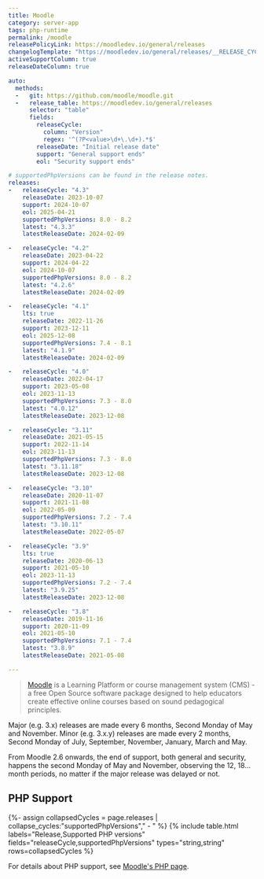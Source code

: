 ```yaml
---
title: Moodle
category: server-app
tags: php-runtime
permalink: /moodle
releasePolicyLink: https://moodledev.io/general/releases
changelogTemplate: "https://moodledev.io/general/releases/__RELEASE_CYCLE__{% if '__RELEASE_CYCLE__.0'!='__LATEST__' %}/__LATEST__{% endif %}"
activeSupportColumn: true
releaseDateColumn: true

auto:
  methods:
  -   git: https://github.com/moodle/moodle.git
  -   release_table: https://moodledev.io/general/releases
      selector: "table"
      fields:
        releaseCycle:
          column: "Version"
          regex: '^(?P<value>\d+\.\d+).*$'
        releaseDate: "Initial release date"
        support: "General support ends"
        eol: "Security support ends"

# supportedPhpVersions can be found in the release notes.
releases:
-   releaseCycle: "4.3"
    releaseDate: 2023-10-07
    support: 2024-10-07
    eol: 2025-04-21
    supportedPhpVersions: 8.0 - 8.2
    latest: "4.3.3"
    latestReleaseDate: 2024-02-09

-   releaseCycle: "4.2"
    releaseDate: 2023-04-22
    support: 2024-04-22
    eol: 2024-10-07
    supportedPhpVersions: 8.0 - 8.2
    latest: "4.2.6"
    latestReleaseDate: 2024-02-09

-   releaseCycle: "4.1"
    lts: true
    releaseDate: 2022-11-26
    support: 2023-12-11
    eol: 2025-12-08
    supportedPhpVersions: 7.4 - 8.1
    latest: "4.1.9"
    latestReleaseDate: 2024-02-09

-   releaseCycle: "4.0"
    releaseDate: 2022-04-17
    support: 2023-05-08
    eol: 2023-11-13
    supportedPhpVersions: 7.3 - 8.0
    latest: "4.0.12"
    latestReleaseDate: 2023-12-08

-   releaseCycle: "3.11"
    releaseDate: 2021-05-15
    support: 2022-11-14
    eol: 2023-11-13
    supportedPhpVersions: 7.3 - 8.0
    latest: "3.11.18"
    latestReleaseDate: 2023-12-08

-   releaseCycle: "3.10"
    releaseDate: 2020-11-07
    support: 2021-11-08
    eol: 2022-05-09
    supportedPhpVersions: 7.2 - 7.4
    latest: "3.10.11"
    latestReleaseDate: 2022-05-07

-   releaseCycle: "3.9"
    lts: true
    releaseDate: 2020-06-13
    support: 2021-05-10
    eol: 2023-11-13
    supportedPhpVersions: 7.2 - 7.4
    latest: "3.9.25"
    latestReleaseDate: 2023-12-08

-   releaseCycle: "3.8"
    releaseDate: 2019-11-16
    support: 2020-11-09
    eol: 2021-05-10
    supportedPhpVersions: 7.1 - 7.4
    latest: "3.8.9"
    latestReleaseDate: 2021-05-08

---
```


> [Moodle](https://moodle.org/) is a Learning Platform or course management system (CMS) - a free
> Open Source software package designed to help educators create effective online courses based on
> sound pedagogical principles.

Major (e.g. 3.x) releases are made every 6 months, Second Monday of May and November. Minor (e.g.
3.x.y) releases are made every 2 months, Second Monday of July, September, November, January, March
and May.

From Moodle 2.6 onwards, the end of support, both general and security, happens the second Monday
of May and November, observing the 12, 18... month periods, no matter if the major release was
delayed or not.

## PHP Support

{%- assign collapsedCycles = page.releases | collapse_cycles:"supportedPhpVersions"," - " %}
{% include table.html
labels="Release,Supported PHP versions"
fields="releaseCycle,supportedPhpVersions"
types="string,string"
rows=collapsedCycles %}

For details about PHP support, see [Moodle's PHP page](https://moodledev.io/general/development/policies/php).
